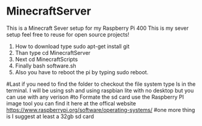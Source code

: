 # MinecraftServer
This is a Minecraft Sever setup for my Raspberry Pi 400 
This is my sever setup feel free to reuse for open source projects!
1) How to download type sudo apt-get install git 
2) Than type cd MinecraftServer
3) Next cd MinecraftScripts
4) Finally bash software.sh 
5) Also you have to reboot the pi by typing sudo reboot.

#Last if you need to find the folder to checkout the file system type ls in the terminal. I will be using ssh and using raspbian lite with no desktop but you can use with any verison
#to Formate the sd card use the Raspberry PI image tool you can find it here at the offical website https://www.raspberrypi.org/software/operating-systems/
#one more thing is I suggest at least a 32gb sd card
